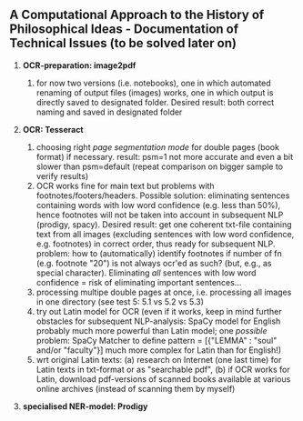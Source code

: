 ## A Computational Approach to the History of Philosophical Ideas - Documentation of Technical Issues (to be solved later on)

1. **OCR-preparation: image2pdf**

   1. for now two versions (i.e. notebooks), one in which automated renaming of output files (images) works, one in which output is directly saved to designated folder. Desired result: both correct naming and saved in designated folder


2. **OCR: Tesseract**

   1. choosing right *page segmentation mode* for double pages (book format) if necessary. result: psm=1 not more accurate and even a bit slower than psm=default (repeat comparison on bigger sample to verify results)
   2. OCR works fine for main text but problems with footnotes/footers/headers. Possible solution: eliminating sentences containing words with low word confidence (e.g. less than 50%), hence footnotes will not be taken into account in subsequent NLP (prodigy, spacy). Desired result: get one coherent txt-file containing text from all images (excluding sentences with low word confidence, e.g. footnotes) in correct order, thus ready for subsequent NLP. problem: how to (automatically) identify footnotes if number of fn (e.g. footnote "20") is not always ocr'ed as such? (but, e.g., as special character). Eliminating *all* sentences with low word confidence = risk of eliminating important sentences...
   3. processing multipe double pages at once, i.e. processing all images in one directory (see test 5: 5.1 vs 5.2 vs 5.3)
   4. try out Latin model for OCR (even if it works, keep in mind further obstacles for subsequent NLP-analysis: SpaCy model for English probably much more powerful than Latin model; one *possible* problem:  SpaCy Matcher to define pattern = [{"LEMMA" : "soul" and/or "faculty"}] much more complex for Latin than for English!)
   5. wrt original Latin texts: (a) research on Internet (one last time) for Latin texts in txt-format or as "searchable pdf", (b) if OCR works for Latin, download pdf-versions of scanned books available at various online archives (instead of scanning them by myself)


3. **specialised NER-model: Prodigy**
